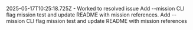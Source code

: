 2025-05-17T10:25:18.725Z - Worked to resolved issue Add --mission CLI flag mission test and update README with mission references. Add --mission CLI flag mission test and update README with mission references

